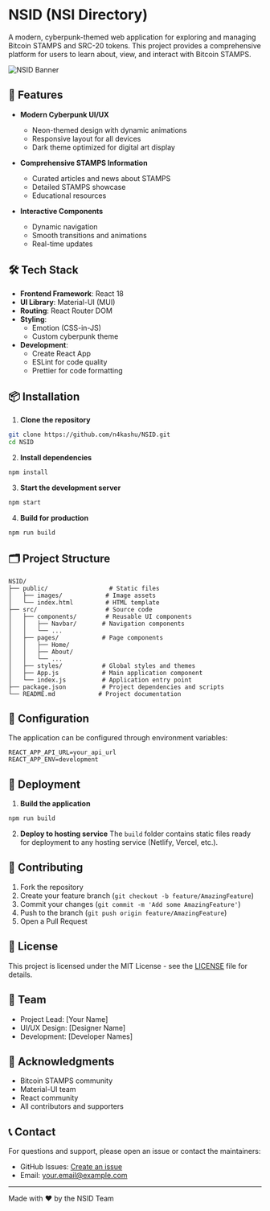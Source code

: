 # NSID (NSI Directory)

A modern, cyberpunk-themed web application for exploring and managing Bitcoin STAMPS and SRC-20 tokens. This project provides a comprehensive platform for users to learn about, view, and interact with Bitcoin STAMPS.

![NSID Banner](public/banner.png)

## 🚀 Features

- **Modern Cyberpunk UI/UX**
  - Neon-themed design with dynamic animations
  - Responsive layout for all devices
  - Dark theme optimized for digital art display

- **Comprehensive STAMPS Information**
  - Curated articles and news about STAMPS
  - Detailed STAMPS showcase
  - Educational resources

- **Interactive Components**
  - Dynamic navigation
  - Smooth transitions and animations
  - Real-time updates

## 🛠️ Tech Stack

- **Frontend Framework**: React 18
- **UI Library**: Material-UI (MUI)
- **Routing**: React Router DOM
- **Styling**: 
  - Emotion (CSS-in-JS)
  - Custom cyberpunk theme
- **Development**:
  - Create React App
  - ESLint for code quality
  - Prettier for code formatting

## 📦 Installation

1. **Clone the repository**
```bash
git clone https://github.com/n4kashu/NSID.git
cd NSID
```

2. **Install dependencies**
```bash
npm install
```

3. **Start the development server**
```bash
npm start
```

4. **Build for production**
```bash
npm run build
```

## 🗂️ Project Structure

```
NSID/
├── public/                 # Static files
│   ├── images/            # Image assets
│   └── index.html         # HTML template
├── src/                   # Source code
│   ├── components/        # Reusable UI components
│   │   ├── Navbar/       # Navigation components
│   │   └── ...
│   ├── pages/            # Page components
│   │   ├── Home/
│   │   ├── About/
│   │   └── ...
│   ├── styles/           # Global styles and themes
│   ├── App.js            # Main application component
│   └── index.js          # Application entry point
├── package.json          # Project dependencies and scripts
└── README.md            # Project documentation
```

## 🔧 Configuration

The application can be configured through environment variables:

```env
REACT_APP_API_URL=your_api_url
REACT_APP_ENV=development
```

## 🚀 Deployment

1. **Build the application**
```bash
npm run build
```

2. **Deploy to hosting service**
The `build` folder contains static files ready for deployment to any hosting service (Netlify, Vercel, etc.).

## 🤝 Contributing

1. Fork the repository
2. Create your feature branch (`git checkout -b feature/AmazingFeature`)
3. Commit your changes (`git commit -m 'Add some AmazingFeature'`)
4. Push to the branch (`git push origin feature/AmazingFeature`)
5. Open a Pull Request

## 📝 License

This project is licensed under the MIT License - see the [LICENSE](LICENSE) file for details.

## 👥 Team

- Project Lead: [Your Name]
- UI/UX Design: [Designer Name]
- Development: [Developer Names]

## 🙏 Acknowledgments

- Bitcoin STAMPS community
- Material-UI team
- React community
- All contributors and supporters

## 📞 Contact

For questions and support, please open an issue or contact the maintainers:

- GitHub Issues: [Create an issue](https://github.com/n4kashu/NSID/issues)
- Email: your.email@example.com

---

Made with ❤️ by the NSID Team
